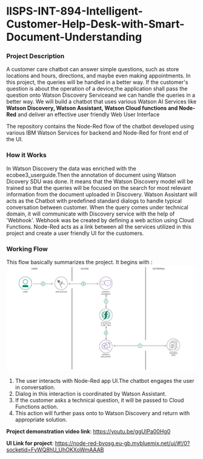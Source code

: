 # llSPS-INT-894-Intelligent-Customer-Help-Desk-with-Smart-Document-Understanding

### Project Description
A customer care chatbot can answer simple questions, such as store locations and hours, directions, and maybe even making appointments.
In this project, the queries will be handled in a better way. If the customer's question is about the operation of a device,the application
shall pass the question onto Watson Discovery Serviceand we can handle the queries in a better way.
We will build a chatbot that uses various Watson AI Services like **Watson Discovery, Watson Assistant, Watson Cloud functions and Node-Red** and deliver an effective user friendly Web User Interface 

The repository contains the Node-Red flow of the chatbot developed using various IBM Watson Services for backend and Node-Red for front end
of the UI.

### How it Works
In Watson Discovery the data was enriched with the ecobee3_userguide.Then the annotation of document using Watson Dicovery SDU was done.
It means that the Watson Discovery model will be trained so that the queries will be focused on the search for most relevant information
from the document uploaded in Discovery.
Watson Assistant will acts as the Chatbot with predefined standard dialogs to handle typical conversation between customer. When the query
comes under technical domain, it will communicate with Discovery service with the help of 'Webhook'. 
Webhook was be created by defining a web action using Cloud Functions.
Node-Red acts as a link between all the services utilized in this project and create a user friendly UI for the customers.

### Working Flow
This flow basically summarizes the project. It begins with :
![alt text](https://github.com/SmartPracticeschool/llSPS-INT-894-Intelligent-Customer-Help-Desk-with-Smart-Document-Understanding/blob/master/Project%20Report/project-flow.png)
1. The user interacts with Node-Red app UI.The chatbot engages the user in conversation.
2. Dialog in this interaction is coordinated by Watson Assistant.
3. If the customer asks a technical question, it will be passed to Cloud Functions action.
4. This action will further pass onto to Watson Discovery and return with appropriate solution.

**Project demonstration video link**: https://youtu.be/ggUIPa00Hg0

**UI Link for project**: https://node-red-bvosg.eu-gb.mybluemix.net/ui/#!/0?socketid=FyWQ8hU_UhOKXoWmAAAB
